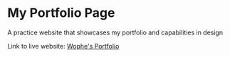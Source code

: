 # My Portfolio Page

A practice website that showcases my portfolio and capabilities in design

Link to live website: [Wophe's Portfolio](wophe1.netlify.app)